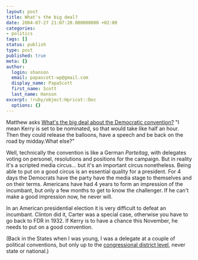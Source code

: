 ```yaml
---
layout: post
title: What's the big deal?
date: 2004-07-27 21:07:20.000000000 +02:00
categories:
- politics
tags: []
status: publish
type: post
published: true
meta: {}
author:
  login: shanson
  email: papascott-wp@gmail.com
  display_name: PapaScott
  first_name: Scott
  last_name: Hanson
excerpt: !ruby/object:Hpricot::Doc
  options: {}
---
```

<p>Matthew asks <a href="http://www.silent-penguin.com/archives/001900.html" title="The Silent Penguin: DNC - more than just Kerry?">What's the big deal about the Democratic convention?</a> "I mean Kerry is set to be nominated, so that would take like half an hour. Then they could release the balloons, have a speech and be back on the road by midday.What else?"</p>
<p>Well, technically the convention is like a German <em>Parteitag</em>, with delegates voting on personel, resolutions and positions for the campaign. But in reality it's a scripted media circus... but it's an important circus nonetheless. Being able to put on a good circus is an essential quality for a president. For 4 days the Democrats have the party have the media stage to themselves and on their terms. Americans have had 4 years to form an impression of the incumbant, but only a few months to get to know the challenger. If he can't make a good impression now, he never will.</p>
<p>In an American presidential election it is very difficult to defeat an incumbant. Clinton did it, Carter was a special case, otherwise you have to go back to FDR in 1932. If Kerry is to have a chance this November, he needs to put on a good convention.</p>
<p>(Back in the States when I was young, I was a delegate at a couple of political conventions, but only up to the <a href="https://www.papascott.de/archives/2004/01/19/i-have-a-voice/">congressional district level</a>, never state or national.)</p>
